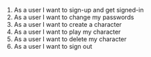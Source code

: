 1. As a user I want to sign-up and get signed-in
2. As a user I want to change my passwords
3. As a user I want to create a character
4. As a user I want to play my character
5. As a user I want to delete my character
6. As a user I want to sign out
